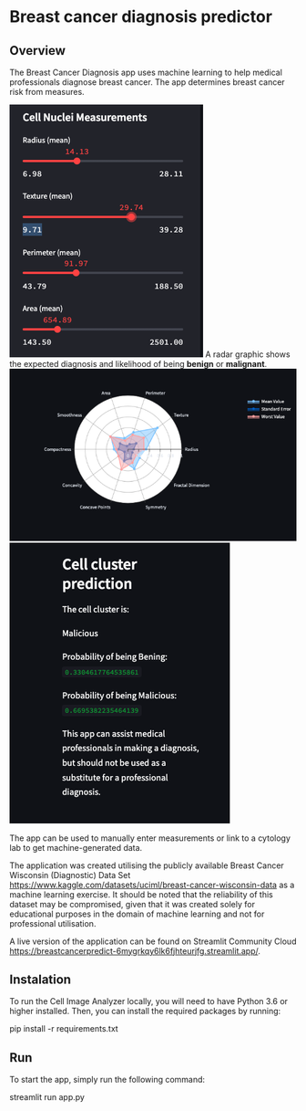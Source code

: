 # Breast cancer diagnosis predictor

## Overview

The Breast Cancer Diagnosis app uses machine learning to help medical professionals diagnose breast cancer. The app determines breast cancer risk from measures. 

**![radial](screenshots/exmp.png)**
A radar graphic shows the expected diagnosis and likelihood of being **benign** or **malignant**.
**![radial](screenshots/radial.png)**
**![radial](screenshots/pred.png)**

 The app can be used to manually enter measurements or link to a cytology lab to get machine-generated data. 

The application was created utilising the publicly available Breast Cancer Wisconsin (Diagnostic) Data Set <https://www.kaggle.com/datasets/uciml/breast-cancer-wisconsin-data> as a machine learning exercise. It should be noted that the reliability of this dataset may be compromised, given that it was created solely for educational purposes in the domain of machine learning and not for professional utilisation.

A live version of the application can be found on Streamlit Community Cloud <https://breastcancerpredict-6mygrkqy6lk6fjhteurjfg.streamlit.app/>.

## Instalation

To run the Cell Image Analyzer locally, you will need to have Python 3.6 or higher installed. Then, you can install the required packages by running:

pip install -r requirements.txt

## Run

To start the app, simply run the following command:

streamlit run app.py


